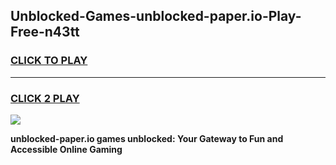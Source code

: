 
## Unblocked-Games-unblocked-paper.io-Play-Free-n43tt
<h3>
<a href="https://premium76.site?title=unblocked-paper.io&ref=18A1">CLICK TO PLAY</a></h3>
<hr>

<h3>
<a href="https://premium76.site?title=unblocked-paper.io&ref=18A1">CLICK 2 PLAY</a>
  
</h3>

<a href="https://premium76.site?title=unblocked-paper.io&ref=18A1"><img src="https://clearcache.store/games.png"></a>


**unblocked-paper.io games unblocked: Your Gateway to Fun and Accessible Online Gaming**
